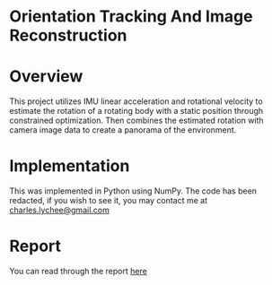 # Orientation Tracking And Image Reconstruction

# Overview
This project utilizes IMU linear acceleration and rotational velocity to estimate the rotation of a rotating body with a static position through constrained optimization. Then combines the estimated rotation with camera image data to create a panorama of the environment.

# Implementation
This was implemented in Python using NumPy. The code has been redacted, if you wish to see it, you may contact me at charles.lychee@gmail.com

# Report
You can read through the report [here](Orientation_Tracking_and_Image_Reconstruction.pdf)
